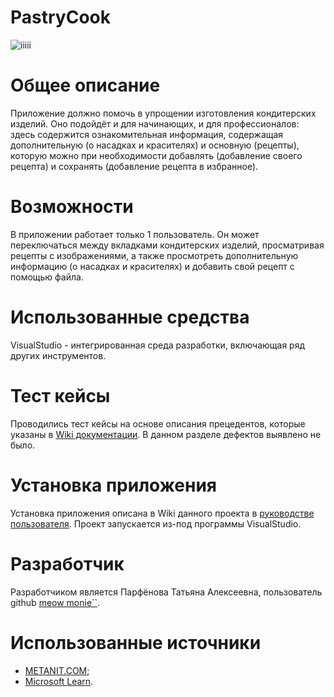 # PastryCook
![iiiii](https://github.com/kitty7x7x49/PastryCook/assets/98632330/22f1bd37-1f3a-468a-9932-bf41a6a27489)
# **Общее описание**
Приложение должно помочь в упрощении изготовления кондитерских изделий. Оно подойдёт и для начинающих, и для профессионалов: здесь содержится ознакомительная информация, содержащая дополнительную (о насадках и красителях) и основную (рецепты), которую можно при необходимости добавлять (добавление своего рецепта) и сохранять (добавление рецепта в избранное).
# **Возможности**
В приложении работает только 1 пользователь. Он может переключаться между вкладками кондитерских изделий, просматривая рецепты с изображениями, а также просмотреть дополнительную информацию (о насадках и красителях) и добавить свой рецепт с помощью файла.
# **Использованные средства**
VisualStudio - интегрированная среда разработки, включающая ряд других инструментов. 
# **Тест кейсы**
Проводились тест кейсы на основе описания прецедентов, которые указаны в [Wiki документации](.). В данном разделе дефектов выявлено не было.
# **Установка приложения**
Установка приложения описана в Wiki данного проекта в [руководстве пользователя](.). Проект запускается из-под программы VisualStudio.
# **Разработчик**
Разработчиком является Парфёнова Татьяна Алексеевна, пользователь github [meow monie``](https://github.com/kitty7x7x49).
# **Использованные источники**
- [METANIT.COM](https://metanit.com/sharp/);
- [Microsoft Learn](https://learn.microsoft.com/ru-ru/troubleshoot/developer/visualstudio/csharp/language-compilers/trace-and-debug).
